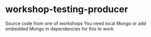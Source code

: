 # workshop-testing-producer
Source code from one of workshops
You need local Mongo or add embedded Mongo in dependencies for this to work
